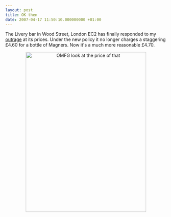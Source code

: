 ```yaml
---
layout: post
title: OK then
date: 2007-04-17 11:50:10.000000000 +01:00
---
```

The Livery bar in Wood Street, London EC2 has finally responded to my <a href="https://www.dominicsayers.com/2006/08/17/the-most-expensive-pint-in-london/">outrage</a> at its prices. Under the new policy it no longer charges a staggering £4.60 for a bottle of Magners. Now it's a much more reasonable £4.70.
<p align="center"><a target="_blank" href="https://www.flickr.com/photos/dominicsayers/462672169/"><img align="absMiddle" width="377" src="https://farm1.static.flickr.com/176/462672169_c60d6c66b3.jpg" alt="OMFG look at the price of that" height="500" style="width:377px;height:500px;" /></a></p>

